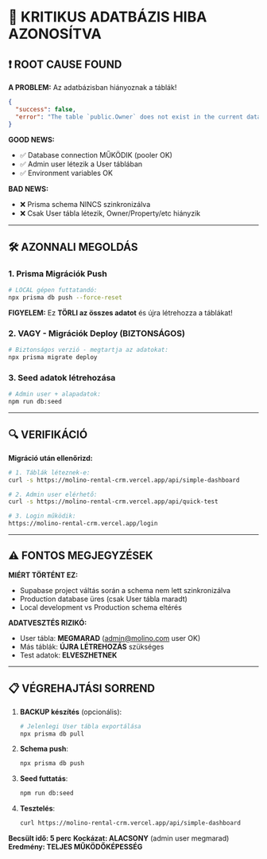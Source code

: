 # 🚨 KRITIKUS ADATBÁZIS HIBA AZONOSÍTVA

## ❗ ROOT CAUSE FOUND

**A PROBLEM:** Az adatbázisban hiányoznak a táblák!

```json
{
  "success": false,
  "error": "The table `public.Owner` does not exist in the current database."
}
```

**GOOD NEWS:** 
- ✅ Database connection MŰKÖDIK (pooler OK)
- ✅ Admin user létezik a User táblában
- ✅ Environment variables OK

**BAD NEWS:**
- ❌ Prisma schema NINCS szinkronizálva
- ❌ Csak User tábla létezik, Owner/Property/etc hiányzik

---

## 🛠️ AZONNALI MEGOLDÁS

### 1. **Prisma Migrációk Push**

```bash
# LOCAL gépen futtatandó:
npx prisma db push --force-reset
```

**FIGYELEM:** Ez **TÖRLI az összes adatot** és újra létrehozza a táblákat!

### 2. **VAGY - Migrációk Deploy (BIZTONSÁGOS)**

```bash
# Biztonságos verzió - megtartja az adatokat:
npx prisma migrate deploy
```

### 3. **Seed adatok létrehozása**

```bash
# Admin user + alapadatok:
npm run db:seed
```

---

## 🔍 VERIFIKÁCIÓ

**Migráció után ellenőrizd:**

```bash
# 1. Táblák léteznek-e:
curl -s https://molino-rental-crm.vercel.app/api/simple-dashboard

# 2. Admin user elérhető:
curl -s https://molino-rental-crm.vercel.app/api/quick-test

# 3. Login működik:
https://molino-rental-crm.vercel.app/login
```

---

## ⚠️ FONTOS MEGJEGYZÉSEK

**MIÉRT TÖRTÉNT EZ:**
- Supabase project váltás során a schema nem lett szinkronizálva
- Production database üres (csak User tábla maradt)
- Local development vs Production schema eltérés

**ADATVESZTÉS RIZIKÓ:**
- User tábla: **MEGMARAD** (admin@molino.com user OK)
- Más táblák: **ÚJRA LÉTREHOZÁS** szükséges
- Test adatok: **ELVESZHETNEK**

---

## 📋 VÉGREHAJTÁSI SORREND

1. **BACKUP készítés** (opcionális):
   ```bash
   # Jelenlegi User tábla exportálása
   npx prisma db pull
   ```

2. **Schema push**:
   ```bash
   npx prisma db push
   ```

3. **Seed futtatás**:
   ```bash
   npm run db:seed
   ```

4. **Tesztelés**:
   ```bash
   curl https://molino-rental-crm.vercel.app/api/simple-dashboard
   ```

**Becsült idő: 5 perc**
**Kockázat: ALACSONY** (admin user megmarad)
**Eredmény: TELJES MŰKÖDŐKÉPESSÉG**